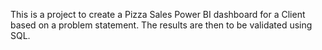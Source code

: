This is a project to create a Pizza Sales Power BI dashboard for a Client based on a problem statement. The results are then to be validated using SQL.



